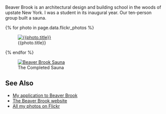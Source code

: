 <!--
title: Beaver Brook
location: Port Jervis, NY
description: A building school in Upstate New York
website: http://beaverbrook.com/
publish_date: 2013-08-26

-->


Beaver Brook is an architectural design and building school in the woods of upstate New York. I was a student in its inaugural year. Our ten-person group built a sauna.

{% for photo in page.data.flickr_photos %}
  <figure>
    <a href="{{photo.url}}" title={{photo.title}}>
      <img src="{{photo.sizes.large.source}}" alt="{{photo.title}}" />
    </a>
    <figcaption>{{photo.title}}</figcaption>
  </figure>
{% endfor %}

<figure>
  <a href="http://beaver.zeke.sikelianos.com/">
    <img src="/beaver-brook/sauna.jpg" alt="Beaver Brook Sauna" />
  </a>
  <figcaption>The Completed Sauna</figcaption>
</figure>

## See Also

- [My application to Beaver Brook](http://beaver.zeke.sikelianos.com)
- [The Beaver Brook website](http://beaverbrook.com)
- [All my photos on Flickr](https://www.flickr.com/photos/sikelianos/collections/72157635269715529/)
